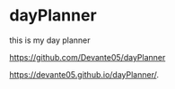 # dayPlanner


this is my day planner

https://github.com/Devante05/dayPlanner


https://devante05.github.io/dayPlanner/.